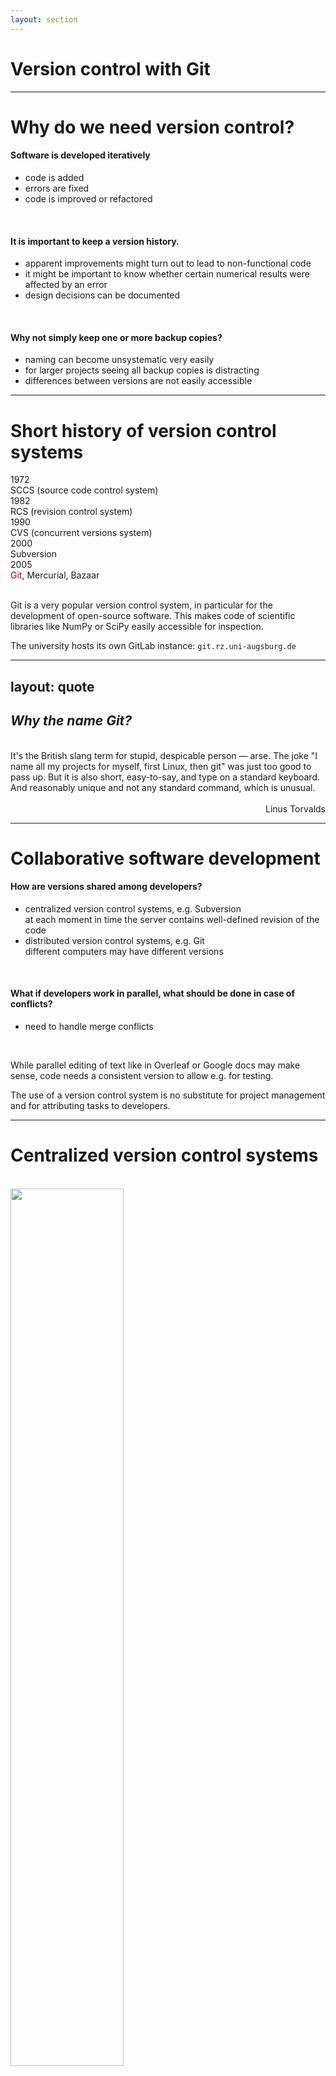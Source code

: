 ```yaml
---
layout: section
---
```


# Version control with Git

---

# Why do we need version control?

#### Software is developed iteratively
- code is added
- errors are fixed
- code is improved or refactored

<br>

#### <carbon-arrow-right /> It is important to keep a version history.
- apparent improvements  might turn out to lead to non-functional code
- it might be important to know whether certain numerical results were affected by an error
- design decisions can be documented

<br>

#### Why not simply keep one or more backup copies?
- naming can become unsystematic very easily
- for larger projects seeing all backup copies is distracting
- differences between versions are not easily accessible

---

# Short history of version control systems

<div class="grid grid-cols-[10%_1fr] gap-4">
  <div>1972</div><div>SCCS (source code control system)</div>
  <div>1982</div><div>RCS (revision control system)</div>
  <div>1990</div><div>CVS (concurrent versions system)</div>
  <div>2000</div><div>Subversion</div>
  <div>2005</div><div><span style="color: #aa0000;">Git</span>, Mercurial, Bazaar</div>
</div>

<br>

Git is a very popular version control system, in particular for the development of
open-source software. This makes code of scientific libraries like NumPy or SciPy easily
accessible for inspection.

The university hosts its own GitLab instance: `git.rz.uni-augsburg.de`

---
layout: quote
---

## *Why the name Git?*
<br>

<div class="grid grid-cols-[4%_1fr] gap-4">
<div><carbon-quotes class="text-3xl"/></div><div>
  It's the British slang term for stupid, despicable person ― arse. 
   The joke "I name all my projects for myself, first Linux, then git"
   was just too good to pass up. But it is also short, easy-to-say, and
   type on a standard keyboard. And reasonably unique and not any standard
   command, which is unusual.
</div></div>
 
<br>
 
<div style="text-align: right">
Linus Torvalds <a href="https://www.wired.com/2012/02/github-2/"><carbon-launch /></a>
</div>

---

# Collaborative software development

#### How are versions shared among developers?
  - centralized version control systems, e.g. Subversion  
    at each moment in time the server contains well-defined revision of the code
  - distributed version control systems, e.g. Git  
    different computers may have different versions

<br>

#### What if developers work in parallel, what should be done in case of conflicts?
  - need to handle merge conflicts

<br>

While parallel editing of text like in Overleaf or Google docs may make sense, code needs a consistent
version to allow e.g. for testing.
  
<div class="mt-3 p-2 border-2 border-teal-800 bg-teal-50 text-teal-800">
  <div class="grid grid-cols-[2%_1fr] gap-4">
    <div><carbon-idea class="text-teal-800 text-xl" /></div>
    <div>
The use of a version control system is no substitute for project management and  for attributing tasks to developers.
    </div>
  </div>
</div>

---

# Centralized version control systems

<br>

<img src="/images/cvcs.png" style="width: 60%; margin: auto">

<br>

* sequential revisions of project states encompassing all files present at a certain moment
* an internet connection to the server is needed in order to record changes and create a new revision

---

# Distributed version control system

<br>

<img src="/images/dvcs.png" style="width: 70%; margin: auto">

<br>

* there is no longer a global squential numbering
* instead files and commits, i.e. sets of files, are characterized by hash values
  depending on the content
* histories of different users may differ
* users can create new versions without internet connection favoring atomic commits

<br>

* How is collaboration possible in a distributed setup while respecting access permissions?

---

# Distributed version control system with central server

<div>In practice, even for a distributed version control system there is a central
server through which users exchange their versions.</div>

<br>

<img src="/images/dvcs-github.png" style="width: 40%; margin: auto">

<br>

* exchange of versions between collaborating users via a GitLab server or GitHub
* user does not need to be connected to server in order to commit new versions
* GitLab instances, e.g. `git.rz.uni-augsburg.de`, access via computing center credentials
* GitHub ([github.com](https://github.com))

---

# Git

<div>
  
Webpage:  [git-scm.com](https://git-scm.com)
  
</div>

* Git software for Linux, macOS, Windows
* GUIs, e.g. for Windows: TortoiseGit  
  - IDEs often offer Git integration  
  - we will use Git on the command line
* documentation ([git-scm.com/doc](https://git-scm.com/doc))
  - man pages ([git-scm.com/docs](https://git-scm.com/docs))
  - Pro Git book ([git-scm.com/book/en/v2](https://git-scm.com/book/en/v2)), electronic version free
  - cheat sheets: [training.github.com](https://training.github.com/), [ndpsoftware.com/git-cheatsheet.htm](https://ndpsoftware.com/git-cheatsheet.htm)

---

# Getting help on Git

```console {1|2-}{maxHeight:'450px'}
$ git help
usage: git [--version] [--help] [-C <path>] [-c <name>=<value>]
           [--exec-path[=<path>]] [--html-path] [--man-path] [--info-path]
           [-p | --paginate | -P | --no-pager] [--no-replace-objects] [--bare]
           [--git-dir=<path>] [--work-tree=<path>] [--namespace=<name>]
           [--super-prefix=<path>] [--config-env=<name>=<envvar>]
           <command> [<args>]

These are common Git commands used in various situations:

start a working area (see also: git help tutorial)
   clone     Clone a repository into a new directory
   init      Create an empty Git repository or reinitialize an existing one

work on the current change (see also: git help everyday)
   add       Add file contents to the index
   mv        Move or rename a file, a directory, or a symlink
   restore   Restore working tree files
   rm        Remove files from the working tree and from the index

examine the history and state (see also: git help revisions)
   bisect    Use binary search to find the commit that introduced a bug
   diff      Show changes between commits, commit and working tree, etc
   grep      Print lines matching a pattern
   log       Show commit logs
   show      Show various types of objects
   status    Show the working tree status

grow, mark and tweak your common history
   branch    List, create, or delete branches
   commit    Record changes to the repository
   merge     Join two or more development histories together
   rebase    Reapply commits on top of another base tip
   reset     Reset current HEAD to the specified state
   switch    Switch branches
   tag       Create, list, delete or verify a tag object signed with GPG

collaborate (see also: git help workflows)
   fetch     Download objects and refs from another repository
   pull      Fetch from and integrate with another repository or a local branch
   push      Update remote refs along with associated objects

'git help -a' and 'git help -g' list available subcommands and some
concept guides. See 'git help <command>' or 'git help <concept>'
to read about a specific subcommand or concept.
See 'git help git' for an overview of the system.

```

---

# Getting help on a subcommand

<div></div>example:

```console {1|2-}{maxHeight:'400px'}
$ git --help init
GIT-INIT(1)                                   Git Manual                                  GIT-INIT(1)

NAME
       git-init - Create an empty Git repository or reinitialize an existing one

SYNOPSIS
       git init [-q | --quiet] [--bare] [--template=<template_directory>]
                 [--separate-git-dir <git dir>] [--object-format=<format>]
                 [-b <branch-name> | --initial-branch=<branch-name>]
                 [--shared[=<permissions>]] [directory]

DESCRIPTION
       This command creates an empty Git repository - basically a .git directory with subdirectories
       for objects, refs/heads, refs/tags, and template files. An initial branch without any commits
       will be created (see the --initial-branch option below for its name).

       If the $GIT_DIR environment variable is set then it specifies a path to use instead of ./.git
       for the base of the repository.

       If the object storage directory is specified via the $GIT_OBJECT_DIRECTORY environment
       variable then the sha1 directories are created underneath - otherwise the default
       $GIT_DIR/objects directory is used.

       Running git init in an existing repository is safe. It will not overwrite things that are
       already there. The primary reason for rerunning git init is to pick up newly added templates
       (or to move the repository to another place if --separate-git-dir is given).

OPTIONS
       -q, --quiet
           Only print error and warning messages; all other output will be suppressed.

       --bare
           Create a bare repository. If GIT_DIR environment is not set, it is set to the current
           working directory.

       --object-format=<format>
           Specify the given object format (hash algorithm) for the repository. The valid values are
           sha1 and (if enabled) sha256.  sha1 is the default.

           THIS OPTION IS EXPERIMENTAL! SHA-256 support is experimental and still in an early stage.
           A SHA-256 repository will in general not be able to share work with "regular" SHA-1
           repositories. It should be assumed that, e.g., Git internal file formats in relation to
           SHA-256 repositories may change in backwards-incompatible ways. Only use
           --object-format=sha256 for testing purposes.

       --template=<template_directory>
           Specify the directory from which templates will be used. (See the "TEMPLATE DIRECTORY"
           section below.)

       --separate-git-dir=<git dir>
           Instead of initializing the repository as a directory to either $GIT_DIR or ./.git/,
           create a text file there containing the path to the actual repository. This file acts as
           filesystem-agnostic Git symbolic link to the repository.

           If this is reinitialization, the repository will be moved to the specified path.

       -b <branch-name>, --initial-branch=<branch-name>
           Use the specified name for the initial branch in the newly created repository. If not
           specified, fall back to the default name (currently master, but this is subject to change
           in the future; the name can be customized via the init.defaultBranch configuration
           variable).

       --shared[=(false|true|umask|group|all|world|everybody|0xxx)]
           Specify that the Git repository is to be shared amongst several users. This allows users
           belonging to the same group to push into that repository. When specified, the config
           variable "core.sharedRepository" is set so that files and directories under $GIT_DIR are
           created with the requested permissions. When not specified, Git will use permissions
           reported by umask(2).

           The option can have the following values, defaulting to group if no value is given:

           umask (or false)
               Use permissions reported by umask(2). The default, when --shared is not specified.

           group (or true)
               Make the repository group-writable, (and g+sx, since the git group may be not the
               primary group of all users). This is used to loosen the permissions of an otherwise
               safe umask(2) value. Note that the umask still applies to the other permission bits
               (e.g. if umask is 0022, using group will not remove read privileges from other
               (non-group) users). See 0xxx for how to exactly specify the repository permissions.

           all (or world or everybody)
               Same as group, but make the repository readable by all users.

           0xxx
               0xxx is an octal number and each file will have mode 0xxx.  0xxx will override users'
               umask(2) value (and not only loosen permissions as group and all does).  0640 will
               create a repository which is group-readable, but not group-writable or accessible to
               others.  0660 will create a repo that is readable and writable to the current user and
               group, but inaccessible to others.

       By default, the configuration flag receive.denyNonFastForwards is enabled in shared
       repositories, so that you cannot force a non fast-forwarding push into it.

       If you provide a directory, the command is run inside it. If this directory does not exist, it
       will be created.
       
TEMPLATE DIRECTORY
       Files and directories in the template directory whose name do not start with a dot will be
       copied to the $GIT_DIR after it is created.

       The template directory will be one of the following (in order):

       •   the argument given with the --template option;

       •   the contents of the $GIT_TEMPLATE_DIR environment variable;

       •   the init.templateDir configuration variable; or

       •   the default template directory: /usr/share/git-core/templates.

       The default template directory includes some directory structure, suggested "exclude patterns"
       (see gitignore(5)), and sample hook files.

       The sample hooks are all disabled by default. To enable one of the sample hooks rename it by
       removing its .sample suffix.

       See githooks(5) for more general info on hook execution.

EXAMPLES
       Start a new Git repository for an existing code base

               $ cd /path/to/my/codebase
               $ git init      (1)
               $ git add .     (2)
               $ git commit    (3)

           1. Create a /path/to/my/codebase/.git directory.
           2. Add all existing files to the index.
           3. Record the pristine state as the first commit in the history.

GIT
       Part of the git(1) suite

Git 2.34.1                                    07/07/2023                                  GIT-INIT(1)


```

---

# Some topical guides on Git

```console {1|2-}{maxHeight:'450px'}
$ git help -g

The Git concept guides are:
   attributes          Defining attributes per path
   cli                 Git command-line interface and conventions
   core-tutorial       A Git core tutorial for developers
   credentials         Providing usernames and passwords to Git
   cvs-migration       Git for CVS users
   diffcore            Tweaking diff output
   everyday            A useful minimum set of commands for Everyday Git
   faq                 Frequently asked questions about using Git
   glossary            A Git Glossary
   hooks               Hooks used by Git
   ignore              Specifies intentionally untracked files to ignore
   mailmap             Map author/committer names and/or E-Mail addresses
   modules             Defining submodule properties
   namespaces          Git namespaces
   remote-helpers      Helper programs to interact with remote repositories
   repository-layout   Git Repository Layout
   revisions           Specifying revisions and ranges for Git
   submodules          Mounting one repository inside another
   tutorial            A tutorial introduction to Git
   tutorial-2          A tutorial introduction to Git: part two
   workflows           An overview of recommended workflows with Git

'git help -a' and 'git help -g' list available subcommands and some
concept guides. See 'git help <command>' or 'git help <concept>'
to read about a specific subcommand or concept.
See 'git help git' for an overview of the system.
```

---
layout: gli-two-cols-header
---

# First step: Setting up a local repository

::left::

##### create a new directory for the repository

```console
$ mkdir <myrepo>
$ cd <myrepo>
```

* `<myrepo>` should be replaced by a suitable name
* `mkdir` = **m**a**k**e **dir**ectory
* `cd` = **c**hange **d**irectory

<br>

##### iniitalize the repository
```console
$ git init
```

* a hidden subdirectory `.git` has been created

```console
$ ls -a
.  ..  .git
```

* `ls`: **l**i**s**t content of directory
* option `-a`: do not ignore entries starting with `.`


::right::

#### content of the `.git` directory

```console
$ ls -l .git
total 32
-rw-rw-r-- 1 ingold ingold   23 Apr 12 10:47 HEAD
drwxrwxr-x 2 ingold ingold 4096 Apr 12 10:47 branches
-rw-rw-r-- 1 ingold ingold   92 Apr 12 10:47 config
-rw-rw-r-- 1 ingold ingold   73 Apr 12 10:47 description
drwxrwxr-x 2 ingold ingold 4096 Apr 12 10:47 hooks
drwxrwxr-x 2 ingold ingold 4096 Apr 12 10:47 info
drwxrwxr-x 4 ingold ingold 4096 Apr 12 10:47 objects
drwxrwxr-x 4 ingold ingold 4096 Apr 12 10:47 refs
```

* option `-l`: long listing format

<br>

<div class="p-2 border-2 border-red-800 bg-red-50 text-red-800">
  <div class="grid grid-cols-[4%_1fr] gap-10">
    <div><carbon-warning-alt class="text-red-800 text-3xl" /></div>
    <div>
      The directory <code>.git</code> is where the repository lives.
      Do not delete this directory or tamper with it. Otherwise
      your work might be lost.
      <br>
      You have been warned!
    </div>
  </div>
</div>

---

# Personalize your repository

<div></div>
Git records the name of the user committing changes to the code. It therefore needs to know who you are.

This information later can help to find out who introduced a mistake or who added an important piece of code.

```console
$ git config --global user.name <your name>
$ git config --global user.email <your email>
```

* enclose argument in double quotes if it contains whitespace, e.g. the name
* The commands above configure name and email globally, so that this step is only needed once. A local
  configuration per repository is also possible, e.g. if another email address should be used.
* Many aspects of Git can be configured. For details see [chapter 8.1 of the Pro Git book](https://git-scm.com/book/en/v2/Customizing-Git-Git-Configuration).  
  Example: configuration of a default editor
  ```console
  $ git config --global core.editor vim
  ```
* list configuration
  ```console
  $ git config --list
  user.name=Gert-Ludwig Ingold
  user.email=gert.ingold@physik.uni-augsburg.de
  ⋮
  ```
  
---

# Basic workflow in a local repository

<br>

<img src="/images/addcommit.png" style="width: 50%; margin: auto">

<br>

* modifications to several files can be combined in the staging area to a single commit
* a file can exist in different versions at the same time
  - a committed version in the local repository
  - a version staged for going to be committed
  - the version in the working directory which may already contain additional modifications
  - It is possible to move a file from the staging are back to the working directory (see later).

---

# The state of affairs

#### `git status` gives valuable information about the repository.

* On which branch are we?
* status relative to the corresponding remote branch
* files staged for commit including help how to remove files from the staging area
* files in the working directory and known to Git but containing additional modifications
* untracked files

<br>

#### immediately after initialization the status is as follows

```console {1|2|4|6}
$ git status
On branch master

No commits yet

nothing to commit (create/copy files and use "git add" to track)
```

<v-click>

<div class="mt-3 p-2 border-2 border-teal-800 bg-teal-50 text-teal-800">
  <div class="grid grid-cols-[2%_1fr] gap-4">
    <div><carbon-idea class="text-teal-800 text-xl" /></div>
    <div>
    Use <code>git status</code> frequently, in particular when unsure whether things are running correctly.
    </div>
  </div>
</div>

</v-click>

---

# A new file

```python
# hello.py
print("Hello world!")
```

<br>

```console {1|6-8}
$ git status
On branch master

No commits yet

Untracked files:
  (use "git add <file>..." to include in what will be committed)
        hello.py

nothing added to commit but untracked files present (use "git add" to track)
```

<br>

* there is a new file not known to Git so far
* the file can be added to the staging area by means of `git add`

---

# Adding the file to the staging area

```console
git add hello.py
```

<br>

```console {1|6-8}
$ git status
On branch master

No commits yet

Changes to be committed:
  (use "git rm --cached <file>..." to unstage)
        new file:   hello.py

```

<br>

* The file `hello.py` has been added to the staging area and can be committed to the Git
  repository in the next step.
* The file is still present in the working directory.
* Additional files can be added to the staging area in order to commit them together.
* Git tells us how to unstage the file if necessary.

---

# Further modification of the uncommitted file

````md magic-move
```python
# hello.py
print("Hello world!")
```
```python
# hello.py
for n in range(3):
    print("Hello world!")
```
````

<v-click>
```console {1|4|6-8|10-13}
$ git status
On branch master

No commits yet

Changes to be committed:
  (use "git rm --cached <file>..." to unstage)
        new file:   hello.py

Changes not staged for commit:
  (use "git add <file>..." to update what will be committed)
  (use "git restore <file>..." to discard changes in working directory)
        modified:   hello.py
```
</v-click>

<v-after>

* two different versions of the script, one in the working directory, the other one in the staging
  area
* different options:
  - commit first version, add second version and commit it → two commit messages
  - add second version and commit everything → only one commit message

</v-after>

---

# Our first commit

```console
$ git commit -m 'simple hello world script added'
[master (root-commit) 11e2d07] simple hello world script added
 1 file changed, 1 insertion(+)
 create mode 100644 hello.py
```

* argument `-m` contains commit message (preferably less than 50 characters)
* Alternatively, option `-m` can be omitted. Then, an editor will be opened to enter the commit
  message which can consist of a single line or a single line and some additional text separated
  by an empty line.

```console
$ git status
On branch master
Changes not staged for commit:
  (use "git add <file>..." to update what will be committed)
  (use "git restore <file>..." to discard changes in working directory)
        modified:   hello.py

no changes added to commit (use "git add" and/or "git commit -a")
```

* There exist further changes (the loop) which could now be staged and committed.

---

# Adding and committing

```console
$ git commit -a -m 'repetition of hello world implemented'
[master 52b9aa8] repetition of hello world implemented
 1 file changed, 2 insertions(+), 1 deletion(-)
```

* For a single file, option `-a` adds the file to the staging area and commits it at the same time.

<br>

```console
$ git status
On branch master
nothing to commit, working tree clean
```

* The changes are committed to the repository and presently there is nothing to add to the
  staging area or to commit to the repository.

<br>

#### Basic step

* add changes (or a new file) to the staging area and then commit to the repository
* Changes to several files can be collected in a single commit. This makes particularly sense
  when the changes are logically connected. 

---

# Commit history

```console {1|2-6|8-12}
$ git log
commit 52b9aa80d2441b3d8a7363affbffb9694ee16750 (HEAD -> master)
Author: Gert-Ludwig Ingold <gert.ingold@physik.uni-augsburg.de>
Date:   Fri Apr 12 16:19:41 2024 +0200

    repetition of hello world implemented

commit 11e2d079a65485959e1aa62a0af5d9a5fbebf8d4
Author: Gert-Ludwig Ingold <gert.ingold@physik.uni-augsburg.de>
Date:   Fri Apr 12 16:12:18 2024 +0200

    simple hello world script added
```

* most recent commit at top
* So far, the history is linear, but later there will be parallel branches even for a single user.
  Therefore, there cannot be a counter associated with the commits. Instead, a hash value is used.
* File versions, entire commits, etc. are characterized by a hash value which
  - is used to identify objects and to organize them in the `.git` directory
  - allows to decide easily whether a file has been modified

---

# Secure Hash Algorithm 1 (SHA1)

```console
$ echo Python | sha1sum
79c4e0b5abbd2f67a369ba6ee0b95438c38eb0cb  -
$ echo python | sha1sum
32886514c2621f81e01024aa84d0f829d2ce1fad  -
```

<br>

* Even small differences lead to huge changes in the SHA1 value.
* 160 bits implies 2<sup>160</sup> ≈ 1.46·10<sup>48</sup> different hash values. The same SHA1 value
  for different strings is highly unlikely but not excluded.
* SHA1 has should no longer be used for security-related applications like cryptographic signing.

<br>

* For practical purposes with Git, it is usually sufficient to specify the first 6 or 7 hexadecimal
  digits of the hash value in order to uniquely identify a commit.

---

# How often to commit?

* In a distributed version control system it is possible to commit as often as one wishes
  because no internet connectivity is needed.
  
<div class="mt-3 p-2 border-2 border-teal-800 bg-teal-50 text-teal-800">
  <div class="grid grid-cols-[2%_1fr] gap-4">
    <div><carbon-idea class="text-teal-800 text-xl" /></div>
    <div>
    <b>atomic commit</b><br>
    collect all modifications associated with one minimal logical change in one commit
    </div>
  </div>
</div>

<br>

* Do not combine different logical changes in a single commit. This might later help to revert well defined changes.
* `git add -p`: The option `-p` is helpful when you want to stage only some of the changes which you have made.
* At the beginning of a project, atomic commits might not be that useful.
* Atomic commits might be more useful for code development but less when a text or a presentation is developped
  in a version control system.
* In the end it is up to you to decide what best suits your needs.

---

# Let us slightly refactor our code

````md magic-move
```python
# hello.py
for n in range(3):
    print("Hello world!")
```
```python
# hello.py
repeated_print("Hello world!", 3)
```
```python
#hello.py
from repeat import repeated_print

repeated_print("Hello world!", 3)
```
````

<v-click>
```python
# repeat.py
def repeated_print(text, repetitions):
    for n in range(repetitions):
        print(text)
```
</v-click>

<br>

<v-click>
Let us check whether the code still works:

```console
$ python hello.py
Hello world!
Hello world!
Hello world!
```
</v-click>

---

# Irrelevant objects appear

```console {all|8,10,11}
$ git status
On branch master
Changes not staged for commit:
  (use "git add <file>..." to update what will be committed)
  (use "git restore <file>..." to discard changes in working directory)
        geändert:       hello.py

Untracked files:
  (use "git add <file>..." to include in what will be committed)
        __pycache__/
        repeat.py

no changes added to commit (use "git add" and/or "git commit -a")
```

```console {hide|1|5,8,10}
$ ls -lR
.:
insgesamt 12
-rw-rw-r-- 1 gert gert   69 Apr 13 13:42 hello.py
drwxrwxr-x 2 gert gert 4096 Apr 13 13:42 __pycache__
-rw-rw-r-- 1 gert gert   92 Apr 13 13:42 repeat.py

./__pycache__:
insgesamt 4
-rw-rw-r-- 1 gert gert 393 Apr 13 13:42 repeat.cpython-311.pyc
```

---

# Let Git ignore objects

```console
# .gitignore
__pycache__/
```

```console {hide|all|8,10-11}
$ git status
On branch master
Changes not staged for commit:
  (use "git add <file>..." to update what will be committed)
  (use "git restore <file>..." to discard changes in working directory)
        modified:   hello.py

Untracked files:
  (use "git add <file>..." to include in what will be committed)
        .gitignore
        repeat.py

no changes added to commit (use "git add" and/or "git commit -a")
```

<v-click>

* the directory `__pycache__/` is no longer listed
* wildcards can be used: `*.py[cod]` corresponds to all files with extensions `pyc`, `pyo`, or `pyd`
* put `.gitignore` into version control
* [github.com/github/gitignore](https://github.com/github/gitignore) contains a number of
  `.gitignore` files for different programming languages

</v-click>

---

# What should or should not be committed?

#### to be committed

* all sources which are needed for the project
* this includes information about the software environment, e.g. which library versions
  have been used

<br>

#### not to be committed

* results to not need to be committed, because they can usually be reconstructed
* data of extensive calculations should be stored and backed up separately
* Changes to non-text files like images or PDF files are usually non-local. Therefore
  such files should not be put into version control in most cases as they will take
  a lot of disk space.

---

# The `master` branch 

* So far, we have been working with only one branch.
* This branch was called `master` but the name is not really important. GitHub uses the name `main`
  instead.
* There can be other branches, e.g. to separate production code and development code.
* In addition to local branches, there can be remote branches.

<br>

```console
$ git log --oneline --graph --decorate --all
* 4a97579 (HEAD -> master) .gitignore for Python added
* 0c227f4 hello world script refactored
* 52b9aa8 repetition of hello world implemented
* 11e2d07 simple hello world script added
```

* So far, we have a linear history involving only the branch `master`.
* In our working directory, we have commit `4a97579` which is referred to as `HEAD`.

---

# Creating a development branch

```console
$ git branch
* master
```

* We only have one branch and the asterisk indicates that this is the branch on which we are at present.

<br>

* Create a development branch called `dev`. Other names could be used as well to identify the branch.

```console
$ git switch -c dev
Switched to a new branch 'dev'
```

* `switch` switches the branch, `-c` implies creation of a new branch.

```console {all|2}
$ git branch
* dev
  master
```

<br>
Alternative:

```console
$ git branch dev
$ git switch dev
```

---

# Switching back and forth

```console
$ git branch
* dev
  master
```

```console
$ git switch master
Switched to branch »master«
```

```console
$ git branch
  dev
* master
```

```console
$ git switch dev
Switched to branch »dev«
```

```console {all|2}
git log  --oneline --graph --decorate=short --all
* 4a97579 (HEAD -> dev, master) .gitignore for Python added
* 0c227f4 hello world script refactored
* 52b9aa8 repetition of hello world implemented
* 11e2d07 simple hello world script added
```

* `HEAD` is now pointing to the `dev` branch.
* Commit `4a97579` belongs both to the `master` branch and the `dev` branch.

---

# Let us do some work in the `dev` branch

````md magic-move
```python
#hello.py
from repeat import repeated_print

repeated_print("Hello world!", 3)
```
```python
# hello.py
from repeat import repeated_print

def hello(name="", repetitions=1):
    if name:
        repeated_print(f"Hello, {name}", repetitions)
    else:
        repeated_print("Hello world!", repetitions)
```
````

```console {hide|all|2,3}
$ git log --oneline --graph --decorate --all
* d5a8fb8 (HEAD -> dev) name as new argument implemented
* 4a97579 (master) .gitignore for Python added
* 0c227f4 hello world script refactored
* 52b9aa8 repetition of hello world implemented
* 11e2d07 simple hello world script added
```

<br>

<v-click>

* Commit `d5a8fb8` is on the branch `dev` while master is still at commit `4a97579`.
* So far, the history is still linear.

</v-click>

---

# Switching back and forth

#### `dev` branch

```console {all|2}
$ git branch
* dev
  master
```

```console
$ cat hello.py
from repeat import repeated_print

def hello(name="", repetitions=1):
    if name:
        repeated_print(f"Hello, {name}", repetitions)
    else:
        repeated_print("Hello world!", repetitions)
```

#### `master` branch

```console
$ git switch master
Switched to branch »master«
```
```console
$ cat hello.py
from repeat import repeated_print

repeated_print("Hello world!", 3)
```

---

# Improvement in the `master` branch
  
<div class="mt-3 p-2 border-2 border-teal-800 bg-teal-50 text-teal-800">
  <div class="grid grid-cols-[2%_1fr] gap-4">
    <div><carbon-idea class="text-teal-800 text-xl" /></div>
    <div>
    Before beginning with your work, make sure that you are in the correct branch:<br>
    <code>git branch</code> or <code>git status</code>
    </div>
  </div>
</div>

```console
$ git branch
  dev
* master
```

<br>

#### add default value to argument `repetitions`

````md magic-move
```python
# repeat.py
def repeated_print(text, repetitions):
    for n in range(repetitions):
        print(text)
```
```python
# repeat.py
def repeated_print(text, repetitions=1):
    for n in range(repetitions):
        print(text)
```
````

<br>

<v-click>

#### commit and go back to the `dev` branch

```console
$ git commit -a -m 'default value for number of repetitions defined'
$ git switch dev
```

</v-click>

---

# Two branches

```console
$ git log --oneline --graph --decorate --all
* 598bbf7 (master) default value for number of repetitions defined
| * d5a8fb8 (HEAD -> dev) name as new argument implemented
|/  
* 4a97579 .gitignore for Python added
* 0c227f4 hello world script refactored
* 52b9aa8 repetition of hello world implemented
* 11e2d07 simple hello world script added
```

* The history is no longer linear. We now have changes in two parallel branches.
* We are in the `dev` branch. Therefore, `HEAD` is pointing to `dev`.

---

# Do some more changes to the `hello.py` script

````md magic-move
```python
# hello.py
from repeat import repeated_print

def hello(name="", repetitions=1):
    if name:
        repeated_print(f"Hello, {name}", repetitions)
    else:
        repeated_print("Hello world!", repetitions)
```
```python
# hello.py
from repeat import repeated_print

def hello(name="", repetitions=1):
    if name:
        repeated_print(f"Hello, {name}!", repetitions)
    else:
        repeated_print("Hello world!", repetitions)
```
```python
# hello.py
from repeat import repeated_print

def hello(name="", repetitions=1):
    if name:
        repeated_print(f"Hello, {name}!", repetitions)
    else:
        repeated_print("Hello world!", repetitions)

if __name__ == "__main__":
    hello("Alice", 3)
```
````

<v-clicks at="1">

* add the missing exclamation mark
* add a function call

</v-clicks>

<br>

<v-click>

* What about atomic commits?  
  These two changes are not logically related.

</v-click>

---

# What did we change?

```console {1|all}
$ git diff
diff --git a/hello.py b/hello.py
index 539c294..1240711 100644
--- a/hello.py
+++ b/hello.py
@@ -2,6 +2,9 @@ from repeat import repeated_print
 
 def hello(name="", repetitions=1):
     if name:
-        repeated_print(f"Hello, {name}", repetitions)
+        repeated_print(f"Hello, {name}!", repetitions)
     else:
         repeated_print("Hello world!", repetitions)
+
+if __name__ == "__main__":
+    hello("Alice", 3)
```

* `git diff` helps if you want to know what modifications have been made
* `git diff` works also if more than one file has been modified

---

# `git add -p`

```console
$ git add -p hello.py
diff --git a/hello.py b/hello.py
index 539c294..1240711 100644
--- a/hello.py
+++ b/hello.py
@@ -2,6 +2,9 @@ from repeat import repeated_print
 
 def hello(name="", repetitions=1):
     if name:
-        repeated_print(f"Hello, {name}", repetitions)
+        repeated_print(f"Hello, {name}!", repetitions)
     else:
         repeated_print("Hello world!", repetitions)
+
+if __name__ == "__main__":
+    hello("Alice", 3)
(1/1) Stage this hunk [y,n,q,a,d,s,e,?]?
```

```console {all}{maxHeight:'100px'}
y - stage this hunk
n - do not stage this hunk
q - quit; do not stage this hunk or any of the remaining ones
a - stage this hunk and all later hunks in the file
d - do not stage this hunk or any of the later hunks in the file
s - split the current hunk into smaller hunks
e - manually edit the current hunk
? - print help
```

---

# Split the changes

```console 
(1/1) Stage this hunk [y,n,q,a,d,s,e,?]? s
Split into 2 hunks.
@@ -2,6 +2,6 @@
 
 def hello(name="", repetitions=1):
     if name:
-        repeated_print(f"Hello, {name}", repetitions)
+        repeated_print(f"Hello, {name}!", repetitions)
     else:
         repeated_print("Hello world!", repetitions)
(1/2) Stage this hunk [y,n,q,a,d,j,J,g,/,e,?]? y
@@ -6,2 +6,5 @@
     else:
         repeated_print("Hello world!", repetitions)
+
+if __name__ == "__main__":
+    hello("Alice", 3)
(2/2) Stage this hunk [y,n,q,a,d,K,g,/,e,?]? n
```

* now we can commit the first change
* the other change can be put into a separate commit after a simple `git add`

---

# Merging two branches

```console
$ git log --oneline --graph --decorate --all
* 3915166 (HEAD -> dev) function call added
* 8b7465e exclamation mark added
* d5a8fb8 name as new argument implemented
| * 598bbf7 (master) default value for number of repetitions defined
|/  
* 4a97579 .gitignore for Python added
* 0c227f4 hello world script refactored
* 52b9aa8 repetition of hello world implemented
* 11e2d07 simple hello world script added
```

<br>

#### merge `dev` branch into `master` branch

```console
$ git switch master
Switched to branch »master«
```

* switch to the `master` branch first
* now we can merge `dev` into `master`

---

# Merging two branches

```console
$ git merge dev
Merge made by the 'ort' strategy.
 hello.py | 9 ++++++++-
 1 file changed, 8 insertions(+), 1 deletion(-)
```

```console
$ git log --oneline --graph --decorate --all
*   9137444 (HEAD -> master) Merge branch 'dev'
|\  
| * 3915166 (dev) function call added
| * 8b7465e exclamation mark added
| * d5a8fb8 name as new argument implemented
* | 598bbf7 default value for number of repetitions defined
|/  
* 4a97579 .gitignore for Python added
* 0c227f4 hello world script refactored
* 52b9aa8 repetition of hello world implemented
* 11e2d07 simple hello world script added
```

* In this case, merging of the two branches could be done cleanly.
* The new version of combines the changes made in the two branches.

---

# Merging

##### common ancestor

```python
# repeat.py 4a97579
def repeated_print(text, repetitions):
    for n in range(repetitions):
        print(text)

```

<br>

<div class="grid grid-cols-[1fr_1fr] gap-4">
<div>
<h5>version in <code>master</code> branch</h5>

```python
# repeat.py 598bbf7
def repeated_print(text, repetitions=1):
    for n in range(repetitions):
        print(text)
```
</div>
<div>
<h5>version <code>dev</code> branch</h5>

```python
# repeat.py 3915166
def repeated_print(text, repetitions):
    for n in range(repetitions):
        print(text)
```
</div>
</div>

<br>

##### merged version

```python
# repeat.py 9137444
def repeated_print(text, repetitions=1):
    for n in range(repetitions):
        print(text)
```

---

# Deleting a branch

* The branch `dev` can be kept for further development.
* It can also be deleted and a new branch `dev` can be created later.

```console
$ git branch -d dev
Deleted branch dev (was 3915166).
```

* If changes could be lost, the option `-d` is not sufficient to delete the branch.
  Use `-D` if the deletion of the branch is really wanted.

```console
$ git log --oneline --graph --decorate --all
*   9137444 (HEAD -> master) Merge branch 'dev'
|\  
| * 3915166 function call added
| * 8b7465e exclamation mark added
| * d5a8fb8 name as new argument implemented
* | 598bbf7 default value for number of repetitions defined
|/  
* 4a97579 .gitignore for Python added
* 0c227f4 hello world script refactored
* 52b9aa8 repetition of hello world implemented
* 11e2d07 simple hello world script added
```

---

# Merge conflicts

* merge conflicts can happen if changes in different branches are inconsistent

<br>

<div class="grid grid-cols-[1fr_1fr] gap-4">
<div>
<h5>version in <code>master</code> branch</h5>

```python
# repeat.py 6adb4bd
def repeated_print(text, repetitions=1):
    """print text repeatedly

    """
    for n in range(repetitions):
        print(text)
```
</div>
<div>
<h5>version <code>dev</code> branch</h5>

```python
# repeat.py d7f54e0
def repeated_print(text, repetitions):
    """print text several times"""
    for n in range(repetitions):
        print(text)
```
</div>
</div>

<br>

```console
$ git log --oneline --graph --decorate --all
* 6adb4bd (master) doc string added
*   9137444 Merge branch 'dev'
|\  
* | 598bbf7 default value for number of repetitions defined
| | * d7f54e0 (HEAD -> dev) added a doc string
| |/  
| * 3915166 function call added
⋮  ⋮
```

---

# Merge conflicts

```console {all|6,7}
$ git branch
  dev
* master
$ git merge dev
Auto-merging repeat.py
CONFLICT (content): Merge conflict in repeat.py
Automatic merge failed; fix conflicts and then commit the result.
```
<v-click>

* open file(s) with merge conflicts in an editor

</v-click>

<v-after>

```console {all|2-7|7-10}
 # repeat.py
 <<<<<<< HEAD
 def repeated_print(text, repetitions=1):
     """print text repeatedly
 
     """
 =======
 def repeated_print(text, repetitions):
     """print text several times"""
 >>>>>>> dev
     for n in range(repetitions):
         print(text)
```

</v-after>
<v-click>

* edit as needed, then add to staging area and commit

</v-click>

---

# History after resolution of merge conflict

```console
$ git log --oneline --graph --decorate --all
*   ee1bcde (HEAD -> master) Merge branch 'dev'
|\  
| * d7f54e0 (dev) added a doc string
* | 6adb4bd doc string added
* | 9137444 Merge branch 'dev'
|\| 
| * 3915166 function call added
| * 8b7465e exclamation mark added
| * d5a8fb8 name as new argument implemented
* | 598bbf7 default value for number of repetitions defined
|/  
* 4a97579 .gitignore for Python added
* 0c227f4 hello world script refactored
* 52b9aa8 repetition of hello world implemented
* 11e2d07 simple hello world script added
```

* Collaborative development makes merge conflicts more likely.
  
<div class="mt-3 p-2 border-2 border-teal-800 bg-teal-50 text-teal-800">
  <div class="grid grid-cols-[2%_1fr] gap-4">
    <div><carbon-idea class="text-teal-800 text-xl" /></div>
    <div>
     A good project management can help to avoid merge conflicts. 
    </div>
  </div>
</div>

---

# Collaborative development with GitLab

+ problem: several or even many developers who do not grant access to their computers
+ solution: exchange code via a server (GitLab server or GitHub)

<br>

#### typical scenario with more than one user

<br>

<div class="grid grid-cols-[60%_1fr] gap-8">
 <div><img src="/images/gitlab.png" style="width: 100%; margin: auto"></div>
 <div>

  #### project maintainer

  * public repository `upstream`
  * only needed in a multi-developer scenario

  #### user(s)
  
  * private local Git repository
  * public repository `origin` to make code available to `upstream` repository
 </div>
</div>

---

# Creating a new project on GitLab

<div class="grid grid-cols-[30%_1fr] gap-8">
 <div><img src="/images/gitlab-create-project-1.png" style="width: 100%; margin: auto"></div>
 <div><img src="/images/gitlab-create-project-2.png" style="width: 100%; margin: auto"></div>
</div>

* Create blank project  
  - add a README file to allow for cloning locally
  - do not add a README file to push a local repository
* Create from template  
  sets up a structure for certain application scenarios (not relevant for us
* Import project  
  access via https, http, or git protocol to existing repository necessary

---

# Setting up the project

<div><img src="/images/gitlab-create-project-3.png" style="width: 90%; margin: auto"></div>

<br>

* For the purposes of the method course, make the repository private and add collaborators
  manually.

---

# The initial commit

<div><img src="/images/gitlab-create-project-4.png" style="width: 60%; margin: auto"></div>

<br>

* README file can be edited using markdown syntax (see [commonmark.org/help](https://commonmark.org/help))
* »Code« button lists addresses for cloning via http and ssh protocols
* at the top right, the repository can be forked

---

# Parenthesis on SSH keys: Two protocols

<div><img src="/images/code_urls.png" style="width: 32%; margin: auto;"></div>

<br>

#### Two different protocols
* `http`: hypertext transfer protocol  
  * needs username and password for authentification on the GitLab server 
* `ssh`: secure shell
  * generate an SSH key pair and put *public* key on GitLab server
  * Use *private* key for authentification. A passphrase may be needed to use the private key.
  * secure communication with GitLab server
  * commits can be signed with a SSH key

---

# Parenthesis on SSH keys: Asymmetric key pair

<br>

<div><img src="/images/asymmetric_encryption.png" style="width: 100%; margin: auto;"></div>
<div style="font-size: small;padding-top: 10px;text-align: right;">(adapted from Wikipedia)</div>

* *public* key allows to encrypt message
* decryption requires *private* key

<br>

<div class="p-2 border-2 border-red-800 bg-red-50 text-red-800" style="width: 60%;margin: auto;">
  <div class="grid grid-cols-[4%_1fr] gap-10">
    <div><carbon-warning-alt class="text-red-800 text-3xl" /></div>
    <div>
      Distribute the public key, but keep the private key safe!
    </div>
  </div>
</div>

---

# Parenthesis on SSH keys: Key pair generation

* Check first whether you already have a key pair in your directory `$HOME/.ssh`
* If not, generate a key pair. There are different algorithms available. Presently,
  ED25519 is recommended:
  ```console
  $ ssh-keygen -t ed25519
  Generating public/private ed25519 key pair.
  Enter file in which to save the key (/home/ingold/.ssh/id_ed25519): 
  Enter passphrase (empty for no passphrase): 
  Enter same passphrase again: 
  Your identification has been saved in /home/ingold/.ssh/id_ed25519
  Your public key has been saved in /home/ingold/.ssh/id_ed25519.pub
  The key fingerprint is:
  SHA256:9+VBe2dwBxkrPLyErXboCJYIy7SwqBh2HNCCDPX+NT0 ingold@laptop-tp14-1
  The key's randomart image is:
  +--[ED25519 256]--+
  |=oo           oo |
  |.o.o       =  .o |
  |. +..     . B + o|
  |.=.=.. . . + = +.|
  |+.+oo + S E o + +|
  |+..  o o * + o +.|
  |o     . . . . .  |
  |                 |
  |                 |
  +----[SHA256]-----+
  ```

---

# Parenthesis on SSH keys: A key pair

```console
$ ls -l .ssh
total 8
-rw------- 1 ingold ingold 464 Apr 30 15:10 id_ed25519
-rw-r--r-- 1 ingold ingold 102 Apr 30 15:10 id_ed25519.pub
```

* The longer key `id_ed25519` is the *private* key while the shorter key `id_ed25519.pub`
  is the *public* key.
* The public key has the form
  ```console
  $ cat .ssh/id_ed25519.pub
  ssh-ed25519 AAAAC3NzaC1lZDI1NTE5AAAAIJJ6q/C9VqYciIC45J5wTF2zdkuN4zEIwQGPiiGrSG7B gert.ingold@uni-a.de
  ```

* The private key starts and ends with
  ```console
  -----BEGIN OPENSSH PRIVATE KEY-----
  …
  -----END OPENSSH PRIVATE KEY-----

  ```

* Keep the private key secret.

---

# Parenthesis on SSH keys: Adding public key to GitLab

<div class="grid grid-cols-[1fr_1fr] gap-8">
 <div><img src="/images/add_sshkey_1.png" style="width: 100%; margin: auto"></div>
 <div><img src="/images/add_sshkey_2.png" style="width: 100%; margin: auto"></div>
</div>

<div><img src="/images/add_sshkey_3.png" style="width: 100%; margin: auto"></div>

---

# Parenthesis on SSH keys: Update remote repositories

```console
$ git remote -v
origin  http://gitlab.local:30080/ingold/example.git (fetch)
origin  http://gitlab.local:30080/ingold/example.git (push)
upstream  http://gitlab.local:30080/boss/example.git (fetch)
upstream  http://gitlab.local:30080/boss/example.git (push)
```

```console
$ git remote remove origin
$ git remote add origin git@gitlab.local:30022/boss/example.git
$ git remote remove upstream
$ git remote add upstream git@gitlab.local:30022/ingold/example.git
```

```console
$ git remote -v
origin  git@gitlab.local:30022/ingold/example.git (fetch)
origin  git@gitlab.local:30022/ingold/example.git (push)
upstream  git@gitlab.local:30022/boss/example.git (fetch)
upstream  git@gitlab.local:30022/boss/example.git (push)
```

---

# Parenthesis on SSH keys: `ssh-add`

* Each time the private SSH key is accessed, the passphrase needs
  to be entered. How can this be avoided?
* Use `ssh-add` in order to add keys to the SSH authentication agent.

```console
$ ssh-add -L
The agent has no identities.
```

* option `-L` lists the keys available to the agent

<br>

#### adding an SSH key
```console
$ ssh-add
Enter passphrase for /home/ingold/.ssh/id_ed25519: 
Identity added: /home/ingold/.ssh/id_ed25519 (gert.ingold@uni-a.de)
$ ssh-add -L
ssh-ed25519 AAAAC3NzaC1lZDI1NTE5AAAAIJJ6q/C9VqYciIC45J5wTF2zdkuN4zEIwQGPiiGrSG7B gert.ingold@uni-a.de
```

* After `ssh-add` there is no need anymore to enter the passphrase.
* `ssh-add` needs to be executed again after the next login, if needed


---

# Inviting collaborators

<div class="grid grid-cols-[60%_1fr] gap-8">
<div><img src="/images/gitlab-create-project-5.png" style="width: 100%; margin: auto"></div>
<div><img src="/images/gitlab-create-project-6.png" style="width: 100%; margin: auto"></div>
</div><br>
<div><img src="/images/gitlab-create-project-7.png" style="width: 100%; margin: auto"></div>

---

# The `upstream` repository

<div><img src="/images/gitlab-developer-1.png" style="width: 100%; margin: auto"></div>

<br>

* The repository belonging to Big Boss in this example is usually referred to as `upstream`.
* A user with access to this repository can fork it. This “copy” is usually referred to as
  `origin`.

---

# A reminder of the overall picture

<div><img src="/images/gitlab.png" style="width: 80%; margin: auto"></div>

---

# Forking the repository

<img src="/images/gitlab-developer-2.png" style="width: 80%; margin: auto">

<br>

<img src="/images/gitlab-developer-3.png" style="width: 60%; margin: auto">

---

# Cloning a remote repository

* After forking the `upstream` repository, the repositories `upstream` and `origin` have the
  same content, so that we can clone either one to a local repository.

```console
$ git clone ssh://git@gitlab.local:30022/ingold/example.git
Cloning into 'example'...
remote: Enumerating objects: 3, done.
remote: Counting objects: 100% (3/3), done.
remote: Compressing objects: 100% (2/2), done.
remote: Total 3 (delta 0), reused 3 (delta 0), pack-reused 0
Receiving objects: 100% (3/3), done
```

<br>

* The repository has been cloned into a subdirectory with the name of the repository. A different
  name could be given as an extra argument.

```console
$ ls -a example
.  ..  .git  README.md
```

---

# Remote repositories

```console
$ cd example
$ git remote -v
origin  ssh://git@gitlab.local:30022/ingold/example.git (fetch)
origin  ssh://git@gitlab.local:30022/ingold/example.git (push)
```

* The option `-v` stands for verbose.
* `origin` is known as a remote branch because we clone the repository from there.
* `upstream` is not yet known to Git, but we can add it as a remote repository.

<br>

```console
$ git remote add upstream ssh://git@gitlab.local:30022/boss/example.git
$ git remote -v
origin  ssh://git@gitlab.local:30022/ingold/example.git (fetch)
origin  ssh://git@gitlab.local:30022/ingold/example.git (push)
upstream        ssh://git@gitlab.local:30022/boss/example.git (fetch)
upstream        ssh://git@gitlab.local:30022/boss/example.git (push)
```
* Additional remote repositories can be declared, if needed.

---

# Make a contribution to the project

```console
$ git switch -c hello
Switched to a new branch 'hello'
```

... editing a script `hello.py` ...

```console
$ ls -a
.  ..  .git  README.md  hello.py
```

... and commit it ...

```console
$ git log --oneline --decorate
51e0462 (HEAD -> hello) hello world script added
af3f1b4 (origin/main, origin/HEAD, main) Initial commit
```

<br>

* so far, the new script exists only in the local repository

---

# Pushing the commit to `origin`

```console
$ git push -u origin hello
Enumerating objects: 4, done.
Counting objects: 100% (4/4), done.
Delta compression using up to 8 threads
Compressing objects: 100% (2/2), done.
Writing objects: 100% (3/3), 329 bytes | 329.00 KiB/s, done.
Total 3 (delta 0), reused 0 (delta 0), pack-reused 0
remote: 
remote: To create a merge request for hello, visit:
remote:   http://gitlab.local:30080/ingold/example/-/merge_requests/new?merge_request%5Bsource_branch%5D=hello
remote:
To ssh://gitlab.local:30022/ingold/example.git
 * [new branch]      hello -> hello
Branch 'hello' set up to track remote branch 'hello' from 'origin'.
```

<br>

* The first time the upstream branch associated with the local branch has to be defined by
  using the option `-u` or `--set-upstream`.
* For later `push` operations from this branch, `git push` will be sufficient.

---

# The state on `origin`

```console
$ git log --oneline --decorate
* 51e0462 (HEAD -> hello, origin/hello) hello world script added
* af3f1b4 (origin/main, origin/HEAD, main) Initial commit
```

* The changes are only present in `hello` and `origin/hello`, but not in `main` and
  `origin/main`
* A request to merge the new commit(s) in the `hello` branch into the `upstream/main`
  branch can be made.

<br>

<img src="/images/gitlab-developer-4.png" style="width: 60%; margin: auto">

---

# Creating a merge request

<img src="/images/gitlab-developer-5a.png" style="width: 80%; margin: auto">


---

# Creating a merge request (continued)

<img src="/images/gitlab-developer-5b.png" style="width: 80%; margin: auto">

---

# A merge request

<div class="grid grid-cols-[60%_1fr] gap-8">
<div><img src="/images/gitlab-developer-6.png" style="width: 100%; margin: auto"></div>
<div>

* Adding more commits before the merging has happened will make them part of the
  merge request.
* This allows for an improvement of the content of the merge request, e.g. through
  discussions with other developers.
* It is possible to ask for explicit approval of the merge request.

</div>
</div>


---

# Ready to merge

<div class="grid grid-cols-[60%_1fr] gap-8">
<div><img src="/images/gitlab-developer-7.png" style="width: 95%; margin: auto"></div>
<div>

* If during the discussion it turns out that the proposed code is not useful, the
  merge request can be closed without merging.
* In such a case, it makes sense to add a comment explaining why the code has not
  been merged.

</div>
</div>

---

# A reminder of the overall picture

<div><img src="/images/gitlab.png" style="width: 80%; margin: auto"></div>

---

# Pull the merged code into the local repository

```console
$ git switch main
Switched to branch 'main'
Your branch is up to date with 'origin/main'.
```

* the new code is still in the `hello` branch, but not in `main`
  <carbon-arrow-right /> update `main` from `upstream`

```console
$ git fetch upstream
remote: Enumerating objects: 1, done.
remote: Counting objects: 100% (1/1), done.
remote: Total 1 (delta 0), reused 0 (delta 0), pack-reused 0
Unpacking objects: 100% (1/1), 248 bytes | 248.00 KiB/s, done.
From ssh://gitlab.local:30022/boss/example 
 * [new branch]      main       -> upstream/main
$ git merge upstream/main       
Updating af3f1b4..da6fdcc       
Fast-forward
 hello.py | 1 +
 1 file changed, 1 insertion(+)
 create mode 100644 hello.py
```

* this can also be done in a single step: `git pull upstream main`
* our `main` branch is now consistent with `upstream/main`

---

# Update `origin/main`

```console
$ git log --oneline --graph --decorate --all
*   da6fdcc (HEAD -> main, upstream/main) Merge branch 'hello' into 'main'
|\  
| * 51e0462 (origin/hello, hello) hello world script added
|/  
* af3f1b4 (origin/main, origin/HEAD) Initial commit
```

<br>

* `origin/main` is not yet consistent with `upstream/main` and `main`

<br>

```console
$ git push origin main
Enter passphrase for key '/home/ingold/.ssh/id_ed25519':
Enumerating objects: 5, done.
Counting objects: 100% (5/5), done.
Delta compression using up to 8 threads
Compressing objects: 100% (3/3), done.
Writing objects: 100% (4/4), 565 bytes | 565.00 KiB/s, done.
Total 4 (delta 0), reused 0 (delta 0), pack-reused 0
To ssh://gitlab.local:30022/ingold/example.git
   af3f1b4..da6fdcc  main -> main
```

---

# Cleaning up

```console
$ git log --oneline --decorate --graph
*   da6fdcc (HEAD -> main, upstream/main, origin/main, origin/HEAD) Merge branch 'hello' into 'main'
|\  
| * 51e0462 (hello, origin/hello) hello world script added
|/  
* af3f1b4 Initial commit
```

* Now, `main`, `upstream/main` and `origin/main` point to the same commit.
* The material in `hello` and `origin/hello` is present in the three main branches.
* We can therefore delete the local `hello` branch, but we could also keep it for further
  development.
* `origin/hello` had been removed during the commit, but we could have kept it as well.

<br>

```console
$ git branch -d hello
Deleted branch hello (was 51e0462).
```

* Git would warn us if we want to delete this branch before it has been merged into `main`.

---

# When and why is a clean working directory needed?

* A clean working directory does not contain any changes with respect to `HEAD`.
* When working on a project, a situation may arise where some work has been done but a
  clean working directory is needed because
  * some other work should be done first
  * work in another branch should be done first, e.g. to fix a bug in the production branch  
    problem: Git does not allow to switch to another branch if uncommitted changes are
    present because they might get lost
* There are two options:
  * commit the changes first, but this might be unwanted if the work is not yet complete
  * **stash the changes away**

---
layout: gli-two-cols-header
---

# Trying to leave a dirty working directory

::left::

```console
$ git switch -c dev
Switched to a new branch 'dev'
```

<br>

##### modify `hello.py`
````md magic-move
```python
# hello.py
print("Hello world!")
```
```python
# hello.py
print("Hello world!")
print("Hello world!")
print("Hello world!")
```
````

<v-click>
```console
$ git commit -a -m'repetitive output of message'
[dev e6f467c] repetitive output of message
 1 file changed, 2 insertions(+)
$ git switch main
Switched to branch 'main'
$ git switch dev
Switched to branch 'dev'
```

* leaving a clean working directory is no problem

</v-click>

::right::

<v-click>
```console
$ git branch
* dev
  main
```

<br>

##### modify `hello.py`
````md magic-move
```python
# hello.py
print("Hello world!")
print("Hello world!")
print("Hello world!")
```
```python
# hello.py
for _ in range(3):
    print("Hello world!")
```
````
</v-click>

<v-click>

##### now we do not commit the changes
```console
$ git switch main
error: Your local changes to the following files would be overwritten ↩
by checkout:
        hello.py
Please commit your changes or stash them before you switch branches.
Aborting
```

* a clean working directory is needed, either commit or stash the changes
</v-click>

---
layout: gli-two-cols-header
---

# Stashing changes

::left::

```console
$ git stash
Saved working directory and index state WIP on dev: ↩
e6f467c repetitive output of message
$ git stash list
stash@{0}: WIP on dev: e6f467c repetitive output of message
$ git switch main
Switched to branch 'main'
```

<br>

##### in `main` we still have the first version of our script
```console
$ cat hello.py
print("Hello world!")
```

<br>

##### in `dev` we now get the last committed version
```console
$ git switch dev
Switched to branch 'dev'
$ cat hello.py
print("Hello world!")
print("Hello world!")
print("Hello world!")
```

::right::

```console
$ git stash pop
On branch dev
Changes not staged for commit:
  (use "git add <file>..." to update what will be committed)
  (use "git restore <file>..." to discard changes in ↩
working directory)
        modified:   hello.py

no changes added to commit (use "git add" and/or ↩
"git commit -a")
Dropped refs/stash@{0} (d1fc35f06e65ef6705cafb7f0313f34baf↩
060459)
```

<br>

##### the stash is empty again but we have our work in progress back
```console
$ git stash list
$ cat hello.py
for _ in range(3):
    print("Hello world!")
```

---

# Tagging

```console
$ git tag -a v1 -m 'first production release'
```
```console
$ git show v1
tag v1
Tagger: Gert-Ludwig Ingold <gert.ingold@physik.uni-augsburg.de>
Date:   Tue Apr 23 16:35:10 2024 +0200

first production release

commit 1a55fb0747eebc1dcd01f547e1351bba1359ebec (HEAD -> main, tag: v1, origin/main, origin/HEAD, dev)
Author: Gert-Ludwig Ingold <gert.ingold@physik.uni-augsburg.de>
Date:   Tue Apr 23 16:34:12 2024 +0200

    doc string added
```

<br>

* tagging can be useful in order to easily access specific versions
* here we tagged the current `HEAD`

---

# Tagging a commit using its SHA1 value

```console
$ git tag -a v0.1 -m'prerelease version' 60234ed
```
```console
$ git tag
v0.1
v1
```
```console
$ git log --oneline -n2
1a55fb0 (HEAD -> main, tag: v1, origin/main, origin/HEAD, dev) doc string added
60234ed (tag: v0.1) function call added
```

<br>

* the tags are listed together with the other references
* so far, the tags are only known in the local repository but not on the GitLab server

---

# Pushing a tag to the server

```console
$ git push origin v1
Enumerating objects: 1, done.
Counting objects: 100% (1/1), done.
Writing objects: 100% (1/1), 184 bytes | 184.00 KiB/s, done.
Total 1 (delta 0), reused 0 (delta 0), pack-reused 0
To http://gitlab.local:30080/ingold/myproject.git
 * [new tag]         v1 -> v1
```

<div><img src="/images/gitlab-tag.png" style="width: 70%; margin: auto"></div>

---

# Detached head state

```console
$ git log --oneline
1a55fb0 (HEAD -> main, tag: v1, origin/main, ↩
         origin/HEAD) doc string added
60234ed function call added
f6a49f3 repeated print of text factored out
4a49a85 loop implemented
32e0993 simple hello world script added
3960122 Initial commit
```

* `HEAD` is pointing to (the top of) a branch
* we are interested in the code at a specific commit

```console
$ git checkout f6a49f3
HEAD is now at f6a49f3 repeated print of text factored out
```

```console
$ git log --oneline
f6a49f3 (HEAD) repeated print of text factored out
4a49a85 loop implemented
32e0993 simple hello world script added
3960122 Initial commit
```

* `HEAD` does no longer point to the top of a branch, it is detached

---

# The full Git message

```console
$ git checkout f6a49f3
Note: switching to 'f6a49f3'.

You are in 'detached HEAD' state. You can look around, make experimental
changes and commit them, and you can discard any commits you make in this
state without impacting any branches by switching back to a branch.

If you want to create a new branch to retain commits you create, you may
do so (now or later) by using -c with the switch command. Example:

  git switch -c <new-branch-name>

Or undo this operation with:

  git switch -

Turn off this advice by setting config variable advice.detachedHead to false

HEAD is now at f6a49f3 repeated print of text factored out
```

---

# Saving work done in a detached head state

````md magic-move
```python
for _ in range(3):
    print("Hello world!")
```
```python
for _ in range(3):
    print("Hello world! How are you?")
```
````

* a commit was added in the detached head state, let us switch back to the `main` branch

```console
$ git switch main
Warning: you are leaving 1 commit behind, not connected to
any of your branches:

  4e8e665 'how are you' added

If you want to keep it by creating a new branch, this may be a good time
to do so with:

 git branch <new-branch-name> 4e8e665

Switched to branch 'main'
Your branch is up to date with 'origin/main'.
```

* the commit is not connected to another branch 
  * either create a new branch before leaving the branch in a detached head state
  * or follow the advice after leaving the branch

---

# Overall picture of the detached head state

<div class="grid grid-cols-[1fr_1fr] gap-20">
<div>

![](/images/detachedhead_1.png)

<br>

![](/images/detachedhead_2.png)

</div>
<div>

![](/images/detachedhead_3.png)

<br>

![](/images/detachedhead_4.png)

</div>
</div>

---

# Rewriting history

<br>

<div class="p-2 border-2 border-red-800 bg-red-50 text-red-800" style="width: 85%;margin: auto;">
  <div class="grid grid-cols-[4%_1fr] gap-10">
    <div><carbon-warning-alt class="text-red-800 text-3xl" /></div>
    <div>
      Do not rewrite history in a remote repository as it might result in big problems.
    </div>
  </div>
</div>

<br>

* Rewriting the history in a local repository before pushing to a server is acceptable. 
* Do not feel ashamed to explicitly revert a commit but adding another commit.
* Rewriting the history on a server is highly problematic because other users might have
  already pulled a previous version of the history thus leading to inconsistencies.

<br>

* In the following, we will cover only a few situations, but there exist solutions for
  basically every situation.

---

# Amending the last commit message

#### **Scenario:** One realizes a mistake in the commit message immediately after committing.

````md magic-move
```python
for _ in range(3):
    print("Hello world!")
```
```python
for _ in range(3):
    print("Hello world! How are you?")
```
````

<v-click>

```console
$ git log --oneline
a57c7f6 (HEAD -> main) 'who are you' added
cd59c67 hello world script added
```

* There is a typo in the last commit message which is even misleading.

</v-click>

<br>

<v-click>

#### `--amend` option

```console
$ git commit --amend -m"'How are you?' added"
[main 5bc4331] 'How are you?' added
 Date: Thu May 2 07:41:29 2024 +0200
 1 file changed, 1 insertion(+), 1 deletion(-)
```

```console
$ git log --oneline
5bc4331 (HEAD -> main) 'How are you?' added
cd59c67 hello world script added
```

</v-click>

---

# Removing the last commit

#### **Scenario:** The last commit was not a good idea.

<br>

#### Solution 1: revert commit by adding another commit

```console
$ git log --oneline
5bc4331 'How are you?' added
cd59c67 hello world script added
```

```console
$ git revert HEAD
[main 29f3793] Revert "'How are you?' added"
 1 file changed, 1 insertion(+), 1 deletion(-)
```

```console
$ git log --oneline
29f3793 (HEAD -> main) Revert "'How are you?' added"
5bc4331 'How are you?' added
cd59c67 hello world script added
```

* A new commit has been added and history is not rewritten. Proceeding like this
  is fine even if the previous commit had already been pushed to a remote repository.
* It is also possible to revert other commits by using the corresponding hash value
  as argument.

---

# Removing the last commit

#### **Scenario:** The last commit was not a good idea.

<br>

#### Solution 2: reset to a previous commit

```console
$ git log --oneline
5bc4331 (HEAD -> main) 'How are you?' added
cd59c67 hello world script added
```

```console
$ git reset --hard HEAD^
HEAD is now at cd59c67 hello world script added
```

```console
$ git log --oneline
cd59c67 (HEAD -> main) hello world script added
```

* Now, everything is in the state of the parent of `HEAD`, i.e. `HEAD^`.
* It is also possible to reset to other commits.

<br>

<div class="p-2 border-2 border-red-800 bg-red-50 text-red-800" style="width: 85%;margin: auto;">
  <div class="grid grid-cols-[4%_1fr] gap-10">
    <div><carbon-warning-alt class="text-red-800 text-3xl" /></div>
    <div>
      History will be rewritten and changes in the working directory will be lost.
    </div>
  </div>
</div>

---

# Interactive rebase

#### **Scenario:** apply only certain changes in `dev` branch using the `main` branch as base

```console
$ git log --oneline --graph --all
* 014986c (main) headline modified
| * 6147827 (HEAD -> dev) __name__ added to output
| * 766d07e Test output amended
|/  
* 0d079bd Test script added
```

* We want to keep `014986c` and drop `766d07e` instead.
* Then, we want to apply `6147827`.

<br>

* Use an interactive rebase of the `dev` branch on the `main` branch.

```console
$ git branch
* dev
  main
```

```console
$ git branch -i main
```

---

# Interactive rebase

```console {all}{maxHeight:'320px'}
pick 766d07e Test output amended
pick 6147827 __name__ added to output

# Rebase 014986c..6147827 onto 014986c (2 commands)
#
# Commands:
# p, pick <commit> = use commit
# r, reword <commit> = use commit, but edit the commit message
# e, edit <commit> = use commit, but stop for amending
# s, squash <commit> = use commit, but meld into previous commit
# f, fixup [-C | -c] <commit> = like "squash" but keep only the previous
#                    commit's log message, unless -C is used, in which case
#                    keep only this commit's message; -c is same as -C but
#                    opens the editor
# x, exec <command> = run command (the rest of the line) using shell
# b, break = stop here (continue rebase later with 'git rebase --continue')
# d, drop <commit> = remove commit
# l, label <label> = label current HEAD with a name
# t, reset <label> = reset HEAD to a label
# m, merge [-C <commit> | -c <commit>] <label> [# <oneline>]
# .       create a merge commit using the original merge commit's
# .       message (or the oneline, if no original merge commit was
# .       specified); use -c <commit> to reword the commit message
#
# These lines can be re-ordered; they are executed from top to bottom.
#
# If you remove a line here THAT COMMIT WILL BE LOST.
#
# However, if you remove everything, the rebase will be aborted.
#
```

<br>

* We replace `pick` by `drop` in the first line to ignore the commit `766d07e`.
* By means of `reword`, we could modify a commit message.

---

# Interactive rebase

```console
$ git rebase -i main
Auto-merging test.py
CONFLICT (content): Merge conflict in test.py
error: could not apply 6147827... __name__ added to output
hint: Resolve all conflicts manually, mark them as resolved with
hint: "git add/rm <conflicted_files>", then run "git rebase --continue".
hint: You can instead skip this commit: run "git rebase --skip".
hint: To abort and get back to the state before "git rebase", run "git rebase --abort".
Could not apply 6147827... __name__ added to output
```

* There is a merge conflict which we need to resolve in the usual way.

```console
$ git add test.py
```

* Now, we can continue the rebase.

```console
$ git rebase --continue
[detached HEAD 19b3f3e] __name__ added to output
 1 file changed, 2 insertions(+)
Successfully rebased and updated refs/heads/dev.
```

---

# Interactive rebase

```console
$ git log --oneline --graph --all
* 19b3f3e (HEAD -> dev) __name__ added to output
* 014986c (main) headline modified
* 0d079bd Test script added
```

* Now, we have a linear history with `19b3f3e` applied on top of `014986c`.
* The commit `__name__ added to output` has a new hash value because certain
  aspects of the commit like its parent and the time of commit have changed.

<br>

* `git rebase` is very powerful and can be applied in many situations.
* But remember: Be careful when rewriting history!
